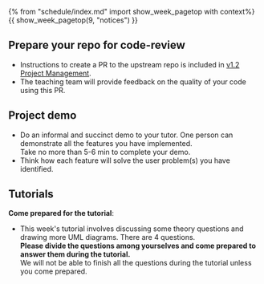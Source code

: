 {% from "schedule/index.md" import show_week_pagetop with context%}
{{ show_week_pagetop(9, "notices") }}

## Prepare your repo for code-review

- Instructions to create a PR to the upstream repo is included in [v1.2 Project Management](https://nuscs2113-ay1920s1.github.io/website/schedule/week9/project.html#v1-2-project-management).
- The teaching team will provide feedback on the quality of your code using this PR.
 
## Project demo

- Do an informal and succinct demo to your tutor. One person can demonstrate all the features you have implemented.  
  Take no more than 5-6 min to complete your demo.
- Think how each feature will solve the user problem(s) you have identified.

## Tutorials

**Come prepared for the tutorial**:

* This week's tutorial involves discussing some theory questions and drawing more UML diagrams. There are 4 questions.  
**Please divide the questions among yourselves and come prepared to answer them during the tutorial.**   
We will not be able to finish all the questions during the tutorial unless you come prepared.
